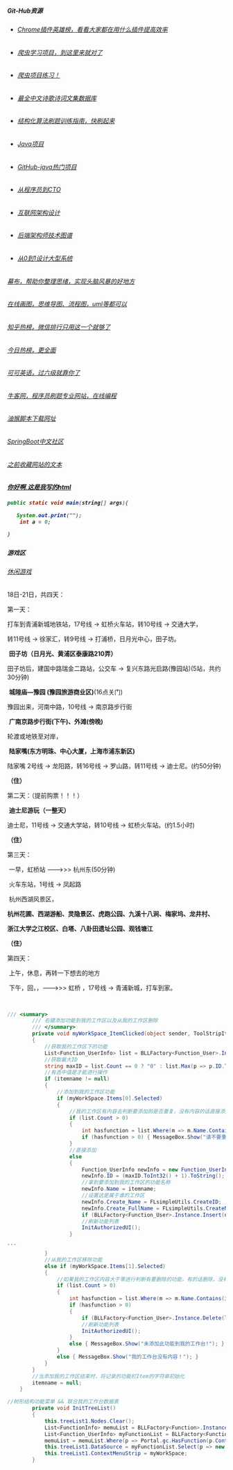 ##### Git-Hub资源

- ###### [Chrome插件英雄榜，看看大家都在用什么插件提高效率](https://github.com/zhaoolee/ChromeAppHeroes)

- ###### [爬虫学习项目，到这里来就对了](https://github.com/facert/awesome-spider)

- ###### [爬虫项目练习！](https://github.com/shengqiangzhang/examples-of-web-crawlers?utm_source=gold_browser_extension)

- ###### [最全中文诗歌诗词文集数据库](https://github.com/chinese-poetry/chinese-poetry)

- ###### [结构化算法刷题训练指南，快刷起来](https://github.com/apachecn/awesome-algorithm)

- ###### [Java项目](https://mp.weixin.qq.com/s/e0HSG0LU3utw3Oi7TauXAw)

- ###### [GitHub-java热门项目](https://github.com/trending/java?since=monthly)

- ###### [从程序员到CTO](https://github.com/0voice/from_coder_to_expert)

- ###### [互联网架构设计](https://github.com/davideuler/architecture.of.internet-product)

- ###### [后端架构师技术图谱](https://github.com/xingshaocheng/architect-awesome)

- ###### [从0到1设计大型系统](https://github.com/donnemartin/system-design-primer/blob/master/README-zh-Hans.md)







###### [幕布，帮助你整理思绪，实现头脑风暴的好地方](https://mubu.com/list)

###### [在线画图，思维导图、流程图，uml等都可以](https://www.processon.com/diagrams)

###### [知乎热榜，微信排行只用这一个就够了](http://guozhivip.com/rank/)

###### [今日热榜，更全面](https://tophub.today/)

###### [可可英语，过六级就靠你了](http://www.kekenet.com/)

###### [牛客网，程序员刷题专业网站，在线编程](https://www.nowcoder.com/activity/oj)

###### [油猴脚本下载网址](https://greasyfork.org/en/scripts)

###### [SpringBoot中文社区](http://springboot.fun/)



###### [之前收藏网站的文本](Pages.txt)

<h5><a href = "www.baidu.com">你好啊,这是我写的html<a><h5>


```java
public static void main(string[] args){

​	System.out.print("");
    int a = 0;

}
```

#### 游戏区

###### [休闲游戏](https://t.cn/E9tsC30)











18日-21日，共四天：

第一天：

打车到青浦新城地铁站，17号线 -> 虹桥火车站，转10号线 -> 交通大学，

转11号线 -> 徐家汇，转9号线 -> 打浦桥，日月光中心，田子坊。

​	**田子坊（日月光、黄浦区泰康路210弄）**

田子坊后，建国中路瑞金二路站，公交车 -> 复兴东路光启路(豫园站)(5站，共约30分钟)

​	**城隍庙—豫园 (豫园旅游商业区)**(16点关门)

豫园出来，河南中路，10号线 -> 南京路步行街

​	**广南京路步行街(下午)、外滩(傍晚)**

轮渡或地铁至对岸，

​	**陆家嘴(东方明珠、中心大厦，上海市浦东新区)**

陆家嘴 2号线 -> 龙阳路，转16号线 -> 罗山路，转11号线 -> 迪士尼。(约50分钟)

**（住）**

第二天：（提前购票！！！）

​	**迪士尼游玩（一整天）**

迪士尼，11号线 -> 交通大学站，转10号线 -> 虹桥火车站。(约1.5小时)

**（住）**

第三天：

​	一早，虹桥站 --->>> 杭州东(50分钟)

​	火车东站，1号线 -> 凤起路

​	杭州西湖风景区，

​	**杭州花圃、西湖游船、灵隐景区、虎跑公园、九溪十八涧、梅家坞、龙井村、**

**浙江大学之江校区、白塔、八卦田遗址公园、观钱塘江**

**（住）**

第四天：

​	上午，休息，再转一下想去的地方

​	下午，回，，--->>> 虹桥 ，17号线 -> 青浦新城，打车到家。

​	

```c#
/// <summary>
        /// 右键添加功能到我的工作区以及从我的工作区删除
        /// </summary>
        private void myWorkSpace_ItemClicked(object sender, ToolStripItemClickedEventArgs e)
        {
            //获取我的工作区下的功能
            List<Function_UserInfo> list = BLLFactory<Function_User>.Instance.GetAll();
            //获取最大ID
            string maxID = list.Count == 0 ? "0" : list.Max(p => p.ID.ToInt32()).ToString();
            //有选中值是才能进行操作
            if (itemname != null)
            {
                //添加到我的工作区功能
                if (myWorkSpace.Items[0].Selected)
                {
                    //我的工作区有内容去判断要添加的是否重复，没有内容的话直接添加
                    if (list.Count > 0)
                    {
                        int hasfunction = list.Where(m => m.Name.Contains(itemname)).ToList().Count;
                        if (hasfunction > 0) { MessageBox.Show("请不要重复添加！"); }
                    }
                    //直接添加
                    else
                    {
                        Function_UserInfo newInfo = new Function_UserInfo();
                        newInfo.ID = (maxID.ToInt32() + 1).ToString();
                        //拿到要添加到我的工作区的功能名称
                        newInfo.Name = itemname;
                        //设置这是属于谁的工作区
                        newInfo.Create_Name = FLsimpleUtils.CreateID;
                        newInfo.Create_FullName = FLsimpleUtils.CreateName;
                        if (BLLFactory<Function_User>.Instance.Insert(newInfo)) { MessageBox.Show("添加成功！"); }
                        //刷新功能列表
                        InitAuthorizedUI();
                    }

​```
            }
            //从我的工作区移除功能
            else if (myWorkSpace.Items[1].Selected)
            {
                //如果我的工作区内容大于零进行判断有要删除的功能，有的话删除，没有提示
                if (list.Count > 0)
                {
                    int hasfunction = list.Where(m => m.Name.Contains(itemname)).ToList().Count;
                    if (hasfunction > 0)
                    {
                        if (BLLFactory<Function_User>.Instance.Delete(list.Where(m => m.Name.Contains(itemname)).ToList()[0].ID)) { MessageBox.Show("删除成功！"); }
                        //刷新功能列表
                        InitAuthorizedUI();
                    }
                    else { MessageBox.Show("未添加此功能到我的工作台!"); }
                }
                else { MessageBox.Show("我的工作台没有内容！"); }
            }
        }
        //当添加我的工作区结束时，将记录的功能栏Item的字符串初始化
        itemname = null;
    }

//树形结构功能菜单 && 联合我的工作台数据表
        private void InitTreeList()
        {
            this.treeList1.Nodes.Clear();
            List<FunctionInfo> memuList = BLLFactory<Function>.Instance.Find("(1=1)", "ORDER BY SortCode ASC");
            List<Function_UserInfo> myFunctionList = BLLFactory<Function_User>.Instance.Find(string.Format("Create_name = '{0}'", Portal.gc.LoginInfo.Name));
            memuList = memuList.Where(p => Portal.gc.HasFunction(p.ControlID) && !p.ControlID.Contains("/")).ToList();
            this.treeList1.DataSource = myFunctionList.Select(p => new { p.ID, p.PID, p.Name }).Union(memuList.Select(a => new { a.ID, a.PID, a.Name })).ToList();
            this.treeList1.ContextMenuStrip = myWorkSpace;
        }




```



